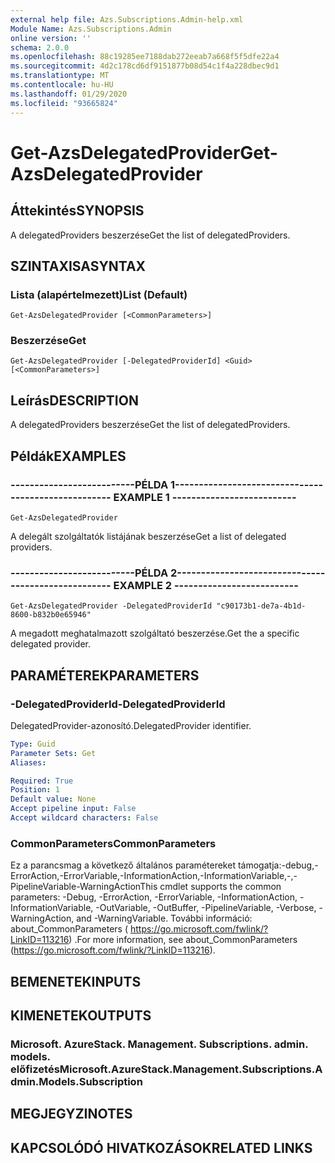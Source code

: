 ```yaml
---
external help file: Azs.Subscriptions.Admin-help.xml
Module Name: Azs.Subscriptions.Admin
online version: ''
schema: 2.0.0
ms.openlocfilehash: 88c19285ee7188dab272eeab7a668f5f5dfe22a4
ms.sourcegitcommit: 4d2c178cd6df9151877b08d54c1f4a228dbec9d1
ms.translationtype: MT
ms.contentlocale: hu-HU
ms.lasthandoff: 01/29/2020
ms.locfileid: "93665824"
---
```

# <span data-ttu-id="97318-101">Get-AzsDelegatedProvider</span><span class="sxs-lookup"><span data-stu-id="97318-101">Get-AzsDelegatedProvider</span></span>

## <span data-ttu-id="97318-102">Áttekintés</span><span class="sxs-lookup"><span data-stu-id="97318-102">SYNOPSIS</span></span>
<span data-ttu-id="97318-103">A delegatedProviders beszerzése</span><span class="sxs-lookup"><span data-stu-id="97318-103">Get the list of delegatedProviders.</span></span>

## <span data-ttu-id="97318-104">SZINTAXISA</span><span class="sxs-lookup"><span data-stu-id="97318-104">SYNTAX</span></span>

### <span data-ttu-id="97318-105">Lista (alapértelmezett)</span><span class="sxs-lookup"><span data-stu-id="97318-105">List (Default)</span></span>
```
Get-AzsDelegatedProvider [<CommonParameters>]
```

### <span data-ttu-id="97318-106">Beszerzése</span><span class="sxs-lookup"><span data-stu-id="97318-106">Get</span></span>
```
Get-AzsDelegatedProvider [-DelegatedProviderId] <Guid> [<CommonParameters>]
```

## <span data-ttu-id="97318-107">Leírás</span><span class="sxs-lookup"><span data-stu-id="97318-107">DESCRIPTION</span></span>
<span data-ttu-id="97318-108">A delegatedProviders beszerzése</span><span class="sxs-lookup"><span data-stu-id="97318-108">Get the list of delegatedProviders.</span></span>

## <span data-ttu-id="97318-109">Példák</span><span class="sxs-lookup"><span data-stu-id="97318-109">EXAMPLES</span></span>

### <span data-ttu-id="97318-110">--------------------------PÉLDA 1--------------------------</span><span class="sxs-lookup"><span data-stu-id="97318-110">-------------------------- EXAMPLE 1 --------------------------</span></span>
```
Get-AzsDelegatedProvider
```

<span data-ttu-id="97318-111">A delegált szolgáltatók listájának beszerzése</span><span class="sxs-lookup"><span data-stu-id="97318-111">Get a list of delegated providers.</span></span>

### <span data-ttu-id="97318-112">--------------------------PÉLDA 2--------------------------</span><span class="sxs-lookup"><span data-stu-id="97318-112">-------------------------- EXAMPLE 2 --------------------------</span></span>
```
Get-AzsDelegatedProvider -DelegatedProviderId "c90173b1-de7a-4b1d-8600-b832b0e65946"
```

<span data-ttu-id="97318-113">A megadott meghatalmazott szolgáltató beszerzése.</span><span class="sxs-lookup"><span data-stu-id="97318-113">Get the a specific delegated provider.</span></span>

## <span data-ttu-id="97318-114">PARAMÉTEREK</span><span class="sxs-lookup"><span data-stu-id="97318-114">PARAMETERS</span></span>

### <span data-ttu-id="97318-115">-DelegatedProviderId</span><span class="sxs-lookup"><span data-stu-id="97318-115">-DelegatedProviderId</span></span>
<span data-ttu-id="97318-116">DelegatedProvider-azonosító.</span><span class="sxs-lookup"><span data-stu-id="97318-116">DelegatedProvider identifier.</span></span>

```yaml
Type: Guid
Parameter Sets: Get
Aliases: 

Required: True
Position: 1
Default value: None
Accept pipeline input: False
Accept wildcard characters: False
```

### <span data-ttu-id="97318-117">CommonParameters</span><span class="sxs-lookup"><span data-stu-id="97318-117">CommonParameters</span></span>
<span data-ttu-id="97318-118">Ez a parancsmag a következő általános paramétereket támogatja:-debug,-ErrorAction,-ErrorVariable,-InformationAction,-InformationVariable,-,-PipelineVariable-WarningAction</span><span class="sxs-lookup"><span data-stu-id="97318-118">This cmdlet supports the common parameters: -Debug, -ErrorAction, -ErrorVariable, -InformationAction, -InformationVariable, -OutVariable, -OutBuffer, -PipelineVariable, -Verbose, -WarningAction, and -WarningVariable.</span></span> <span data-ttu-id="97318-119">További információ: about_CommonParameters ( https://go.microsoft.com/fwlink/?LinkID=113216) .</span><span class="sxs-lookup"><span data-stu-id="97318-119">For more information, see about_CommonParameters (https://go.microsoft.com/fwlink/?LinkID=113216).</span></span>

## <span data-ttu-id="97318-120">BEMENETEK</span><span class="sxs-lookup"><span data-stu-id="97318-120">INPUTS</span></span>

## <span data-ttu-id="97318-121">KIMENETEK</span><span class="sxs-lookup"><span data-stu-id="97318-121">OUTPUTS</span></span>

### <span data-ttu-id="97318-122">Microsoft. AzureStack. Management. Subscriptions. admin. models. előfizetés</span><span class="sxs-lookup"><span data-stu-id="97318-122">Microsoft.AzureStack.Management.Subscriptions.Admin.Models.Subscription</span></span>

## <span data-ttu-id="97318-123">MEGJEGYZI</span><span class="sxs-lookup"><span data-stu-id="97318-123">NOTES</span></span>

## <span data-ttu-id="97318-124">KAPCSOLÓDÓ HIVATKOZÁSOK</span><span class="sxs-lookup"><span data-stu-id="97318-124">RELATED LINKS</span></span>


